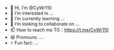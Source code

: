 - 👋 Hi, I’m @CyWr110
- 👀 I’m interested in ...
- 🌱 I’m currently learning ...
- 💞️ I’m looking to collaborate on ...
- 📫 How to reach me TG：https://t.me/CyWr110
- 😄 Pronouns: ...
- ⚡ Fun fact: ...

<!---
CyWr110/CyWr110 is a ✨ special ✨ repository because its `README.md` (this file) appears on your GitHub profile.
You can click the Preview link to take a look at your changes.
--->
